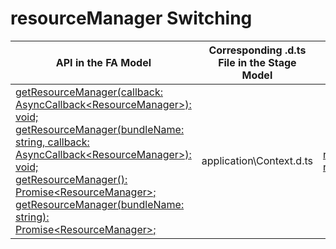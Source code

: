 # resourceManager Switching


  | API in the FA Model| Corresponding .d.ts File in the Stage Model| Corresponding Field in the Stage Model| 
| -------- | -------- | -------- |
| [getResourceManager(callback: AsyncCallback&lt;ResourceManager&gt;): void;](../reference/apis-localization-kit/js-apis-resource-manager.md#resourcemanagergetresourcemanager)<br>[getResourceManager(bundleName: string, callback: AsyncCallback&lt;ResourceManager&gt;): void;](../reference/apis-localization-kit/js-apis-resource-manager.md#resourcemanagergetresourcemanager-1)<br>[getResourceManager(): Promise&lt;ResourceManager&gt;;](../reference/apis-localization-kit/js-apis-resource-manager.md#resourcemanagergetresourcemanager-2)<br>[getResourceManager(bundleName: string): Promise&lt;ResourceManager&gt;;](../reference/apis-localization-kit/js-apis-resource-manager.md#resourcemanagergetresourcemanager-3) | application\Context.d.ts | [resourceManager: resmgr.ResourceManager;](../reference/apis-ability-kit/js-apis-inner-application-context.md#attributes)|
